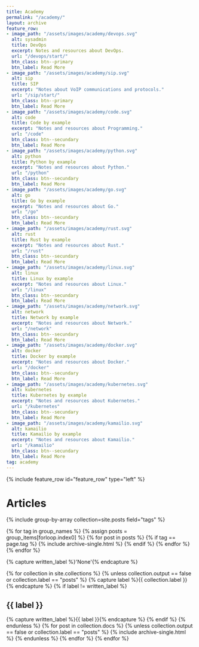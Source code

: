 ```yaml
---
title: Academy
permalink: "/academy/"
layout: archive
feature_row:
- image_path: "/assets/images/academy/devops.svg"
  alt: sysadmin
  title: DevOps
  excerpt: Notes and resources about DevOps.
  url: "/devops/start/"
  btn_class: btn--primary
  btn_label: Read More
- image_path: "/assets/images/academy/sip.svg"
  alt: sip
  title: SIP
  excerpt: "Notes about VoIP communications and protocols."
  url: "/sip/start/"
  btn_class: btn--primary
  btn_label: Read More
- image_path: "/assets/images/academy/code.svg"
  alt: code
  title: Code by example
  excerpt: "Notes and resources about Programming."
  url: "/code"
  btn_class: btn--secundary
  btn_label: Read More
- image_path: "/assets/images/academy/python.svg"
  alt: python
  title: Python by example
  excerpt: "Notes and resources about Python."
  url: "/python"
  btn_class: btn--secundary
  btn_label: Read More
- image_path: "/assets/images/academy/go.svg"
  alt: go
  title: Go by example
  excerpt: "Notes and resources about Go."
  url: "/go"
  btn_class: btn--secundary
  btn_label: Read More
- image_path: "/assets/images/academy/rust.svg"
  alt: rust
  title: Rust by example
  excerpt: "Notes and resources about Rust."
  url: "/rust"
  btn_class: btn--secundary
  btn_label: Read More
- image_path: "/assets/images/academy/linux.svg"
  alt: linux
  title: Linux by example
  excerpt: "Notes and resources about Linux."
  url: "/linux"
  btn_class: btn--secundary
  btn_label: Read More
- image_path: "/assets/images/academy/network.svg"
  alt: network
  title: Network by example
  excerpt: "Notes and resources about Network."
  url: "/network"
  btn_class: btn--secundary
  btn_label: Read More
- image_path: "/assets/images/academy/docker.svg"
  alt: docker
  title: Docker by example
  excerpt: "Notes and resources about Docker."
  url: "/docker"
  btn_class: btn--secundary
  btn_label: Read More
- image_path: "/assets/images/academy/kubernetes.svg"
  alt: kubernetes
  title: Kubernetes by example
  excerpt: "Notes and resources about Kubernetes."
  url: "/kubernetes"
  btn_class: btn--secundary
  btn_label: Read More
- image_path: "/assets/images/academy/kamailio.svg"
  alt: kamailio
  title: Kamailio by example
  excerpt: "Notes and resources about Kamailio."
  url: "/kamailio"
  btn_class: btn--secundary
  btn_label: Read More
tag: academy
---
```


{% include feature_row id="feature_row" type="left" %}

# Articles

{% include group-by-array collection=site.posts field="tags" %}

{% for tag in group_names %}
  {% assign posts = group_items[forloop.index0] %}
  {% for post in posts %}
    {% if tag == page.tag %}
      {% include archive-single.html %}
    {% endif %}
  {% endfor %}
{% endfor %}

{% capture written_label %}'None'{% endcapture %}

{% for collection in site.collections %}
{% unless collection.output == false or collection.label == "posts" %}
  {% capture label %}{{ collection.label }}{% endcapture %}
  {% if label != written_label %}
  <h2 id="{{ label | slugify }}" class="archive__subtitle">{{ label }}</h2>
  {% capture written_label %}{{ label }}{% endcapture %}
  {% endif %}
{% endunless %}
{% for post in collection.docs %}
  {% unless collection.output == false or collection.label == "posts" %}
  {% include archive-single.html %}
  {% endunless %}
{% endfor %}
{% endfor %}
